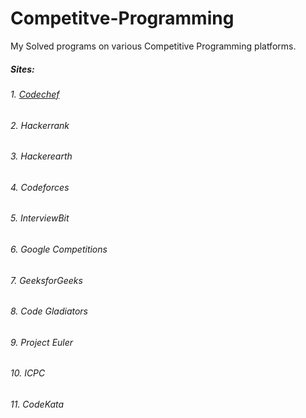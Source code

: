 # Competitve-Programming
My Solved programs on various Competitive Programming platforms.

##### Sites:
###### 1. [Codechef](https://www.codechef.com/users/rajansh87)
###### 2. Hackerrank
###### 3. Hackerearth
###### 4. Codeforces
###### 5. InterviewBit
###### 6. Google Competitions
###### 7. GeeksforGeeks
###### 8. Code Gladiators
###### 9. Project Euler
###### 10. ICPC
###### 11. CodeKata
